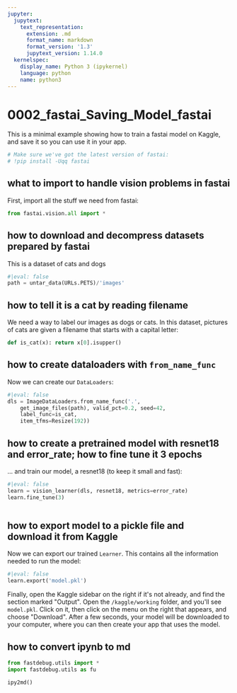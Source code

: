 ```yaml
---
jupyter:
  jupytext:
    text_representation:
      extension: .md
      format_name: markdown
      format_version: '1.3'
      jupytext_version: 1.14.0
  kernelspec:
    display_name: Python 3 (ipykernel)
    language: python
    name: python3
---
```


# 0002_fastai_Saving_Model_fastai


This is a minimal example showing how to train a fastai model on Kaggle, and save it so you can use it in your app.

```python
# Make sure we've got the latest version of fastai:
# !pip install -Uqq fastai
```

## what to import to handle vision problems in fastai


First, import all the stuff we need from fastai:

```python
from fastai.vision.all import *
```

## how to download and decompress datasets prepared by fastai


This is a dataset of cats and dogs

```python
#|eval: false
path = untar_data(URLs.PETS)/'images'
```

## how to tell it is a cat by reading filename


We need a way to label our images as dogs or cats. In this dataset, pictures of cats are given a filename that starts with a capital letter:

```python
def is_cat(x): return x[0].isupper() 
```

## how to create dataloaders with `from_name_func`


Now we can create our `DataLoaders`:

```python
#|eval: false
dls = ImageDataLoaders.from_name_func('.',
    get_image_files(path), valid_pct=0.2, seed=42,
    label_func=is_cat,
    item_tfms=Resize(192))
```

## how to create a pretrained model with resnet18 and error_rate; how to fine tune it 3 epochs


... and train our model, a resnet18 (to keep it small and fast):

```python
#|eval: false
learn = vision_learner(dls, resnet18, metrics=error_rate)
learn.fine_tune(3)
```

```python

```

## how to export model to a pickle file and download it from Kaggle


Now we can export our trained `Learner`. This contains all the information needed to run the model:

```python
#|eval: false
learn.export('model.pkl')
```

Finally, open the Kaggle sidebar on the right if it's not already, and find the section marked "Output". Open the `/kaggle/working` folder, and you'll see `model.pkl`. Click on it, then click on the menu on the right that appears, and choose "Download". After a few seconds, your model will be downloaded to your computer, where you can then create your app that uses the model.


## how to convert ipynb to md

```python
from fastdebug.utils import *
import fastdebug.utils as fu
```

```python
ipy2md()
```

```python

```

```python

```
